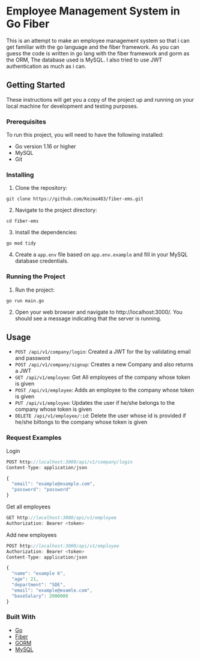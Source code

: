# Employee Management System in Go Fiber

This is an attempt to make an employee management system so that i can get familiar with the go language and the fiber framework. As you can guess the code is written in go lang with the fiber framework and gorm as the ORM, The database used is MySQL. I also tried to use JWT authentication as much as i can.

## Getting Started

These instructions will get you a copy of the project up and running on your local machine for development and testing purposes.

### Prerequisites

To run this project, you will need to have the following installed:

* Go version 1.16 or higher
* MySQL
* Git

### Installing

1. Clone the repository:
```
git clone https://github.com/Keima483/fiber-ems.git
```
2. Navigate to the project directory:
```
cd fiber-ems
```
3. Install the dependencies:
```
go mod tidy
```
4. Create a `app.env` file based on `app.env.example` and fill in your MySQL database credentials.

### Running the Project

1. Run the project:
```
go run main.go
```
2. Open your web browser and navigate to http://localhost:3000/. You should see a message indicating that the server is running.

## Usage
* `POST /api/v1/company/login`: Created a JWT for the by validating email and password 
* `POST /api/v1/company/signup`: Creates a new Company and also returns a JWT
* `GET /api/v1/employee`: Get All employees of the company whose token is given
* `POST /api/v1/employee`: Adds an employee to the company whose token is given
* `PUT /api/v1/employee`: Updates the user if he/she belongs to the company whose token is given 
* `DELETE /api/v1/employee/:id`: Delete the user whose id is provided if he/she biltongs to the company whose token is given

### Request Examples

Login
```javascript
POST http://localhost:3000/api/v1/company/login
Content-Type: application/json

{
  "email": "example@example.com",
  "password": "password"
}
```

Get all employees
```javascript
GET http://localhost:3000/api/v1/employee
Authorization: Bearer <token>
```

Add new employees
```javascript
POST http://localhost:3000/api/v1/employee
Authorization: Bearer <token>
Content-Type: application/json

{
  "name": "example K",
  "age": 21,
  "department": "SDE",
  "email": "example@examle.com",
  "baseSalary": 2000000
}
```

### Built With
* [Go](https://go.dev/)
* [Fiber](https://gofiber.io/)
* [GORM](https://gorm.io/)
* [MySQL](https://www.mysql.com/)
